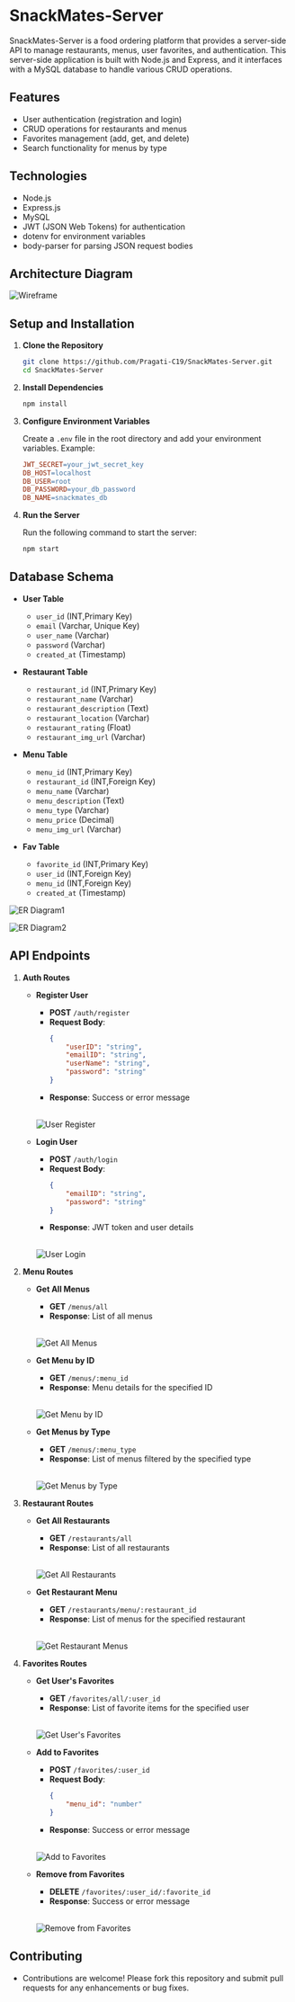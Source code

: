# SnackMates-Server

SnackMates-Server is a food ordering platform that provides a server-side API to manage restaurants, menus, user favorites, and authentication. This server-side application is built with Node.js and Express, and it interfaces with a MySQL database to handle various CRUD operations.

## Features

- User authentication (registration and login)
- CRUD operations for restaurants and menus
- Favorites management (add, get, and delete)
- Search functionality for menus by type

## Technologies

- Node.js
- Express.js
- MySQL
- JWT (JSON Web Tokens) for authentication
- dotenv for environment variables
- body-parser for parsing JSON request bodies

## Architecture Diagram

![Wireframe](docs/wireframe.png)

## Setup and Installation

1. **Clone the Repository**

   ```bash
   git clone https://github.com/Pragati-C19/SnackMates-Server.git
   cd SnackMates-Server
   ```
2. **Install Dependencies**
   
   ```bash
   npm install
    ```
3. **Configure Environment Variables**
    
    Create a `.env` file in the root directory and add your environment variables. Example:

    ```makefile
    JWT_SECRET=your_jwt_secret_key
    DB_HOST=localhost
    DB_USER=root
    DB_PASSWORD=your_db_password
    DB_NAME=snackmates_db
    ```
4. **Run the Server**
    
    Run the following command to start the server:

    ```bash
    npm start
    ```

## Database Schema

- **User Table**
  - `user_id` (INT,Primary Key)
  - `email` (Varchar, Unique Key)
  - `user_name` (Varchar)
  - `password` (Varchar)
  - `created_at` (Timestamp)

- **Restaurant Table**
  - `restaurant_id` (INT,Primary Key)
  - `restaurant_name` (Varchar)
  - `restaurant_description` (Text)
  - `restaurant_location` (Varchar)
  - `restaurant_rating` (Float)
  - `restaurant_img_url` (Varchar)

- **Menu Table**
  - `menu_id` (INT,Primary Key)
  - `restaurant_id` (INT,Foreign Key)
  - `menu_name` (Varchar)
  - `menu_description` (Text)
  - `menu_type` (Varchar)
  - `menu_price` (Decimal)
  - `menu_img_url` (Varchar)

- **Fav Table**
  - `favorite_id` (INT,Primary Key)
  - `user_id` (INT,Foreign Key)
  - `menu_id` (INT,Foreign Key)
  - `created_at` (Timestamp)

![ER Diagram1](docs/database_temp/ER-diagram1.png)

![ER Diagram2](docs/database_temp/ER-diagram2.png)
## API Endpoints

1. **Auth Routes**

    - **Register User**

        - **POST** `/auth/register`
        - **Request Body**: 
            ```json
            {
                "userID": "string",
                "emailID": "string",
                "userName": "string",
                "password": "string"
            }
            ```
        - **Response**: Success or error message

        <br>  <!-- This adds a blank line -->
        ![User Register](docs/API's/auth-api-sample/user-register.png)

    - **Login User**

        - **POST** `/auth/login`
        - **Request Body**:
            ```json
            {
                "emailID": "string",
                "password": "string"
            }
            ```
        - **Response**: JWT token and user details 

        <br>  <!-- This adds a blank line -->
        ![User Login](docs/API's/auth-api-sample/user-login.png)
        
2. **Menu Routes**

    - **Get All Menus**

        - **GET** `/menus/all`
        - **Response**: List of all menus

        <br>  <!-- This adds a blank line -->
        ![Get All Menus](docs/API's/menus-api-sample/get-all-menus.png)


    - **Get Menu by ID**

        - **GET** `/menus/:menu_id`
        - **Response**: Menu details for the specified ID

        <br>  <!-- This adds a blank line -->
        ![Get Menu by ID](docs/API's/menus-api-sample/get-menu.png)

    - **Get Menus by Type**

        - **GET** `/menus/:menu_type`
        - **Response**: List of menus filtered by the specified type

        <br>  <!-- This adds a blank line -->
        ![Get Menus by Type](docs/API's/menus-api-sample/get-menu-by-type.png)

3. **Restaurant Routes**

    - **Get All Restaurants**

        - **GET** `/restaurants/all`
        - **Response**: List of all restaurants

        <br>  <!-- This adds a blank line -->
        ![Get All Restaurants](docs/API's/restaurants-api-sample/get-all-restaurants.png)

    - **Get Restaurant Menu**

        - **GET** `/restaurants/menu/:restaurant_id`
        - **Response**: List of menus for the specified restaurant

        <br>  <!-- This adds a blank line -->
        ![Get Restaurant Menus](docs/API's/restaurants-api-sample/get-menus-of-restaurant.png)

4. **Favorites Routes**

    - **Get User's Favorites**

        - **GET** `/favorites/all/:user_id`
        - **Response**: List of favorite items for the specified user

        <br>  <!-- This adds a blank line -->
        ![Get User's Favorites](docs/API's/favorites-api-sample/get-all-favorites.png)

    - **Add to Favorites**

        - **POST** `/favorites/:user_id`
        - **Request Body**:
            ```json
            {
                "menu_id": "number"
            }
            ```
        - **Response**: Success or error message

        <br>  <!-- This adds a blank line -->
        ![Add to Favorites](docs/API's/favorites-api-sample/add-to-favorites.png)

    - **Remove from Favorites**

        - **DELETE** `/favorites/:user_id/:favorite_id`
        - **Response**: Success or error message

        <br>  <!-- This adds a blank line -->
        ![Remove from Favorites](docs/API's/favorites-api-sample/delete-favorites.png)

## Contributing

- Contributions are welcome! Please fork this repository and submit pull requests for any enhancements or bug fixes.